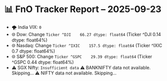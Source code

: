 # 📊 FnO Tracker Report – 2025-09-23
- 🌪️ India VIX: `0`
- 🌐 Dow: Change `Ticker
^DJI    66.27
dtype: float64` (Ticker
^DJI    0.14
dtype: float64%)
- 🌐 Nasdaq: Change `Ticker
^IXIC    157.5
dtype: float64` (Ticker
^IXIC    0.7
dtype: float64%)
- 🌐 S&P 500: Change `Ticker
^GSPC    29.39
dtype: float64` (Ticker
^GSPC    0.44
dtype: float64%)
- ⚠️ SGX Nifty: `Insufficient data`
⚠️ BANKNIFTY data not available. Skipping...
⚠️ NIFTY data not available. Skipping...